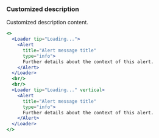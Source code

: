 <demo>

### Customized description

Customized description content.

```jsx live
<>
  <Loader tip="Loading...">
    <Alert
      title="Alert message title"
      type="info">
      Further details about the context of this alert.
    </Alert>
  </Loader>
  <br/>
  <br/>
  <Loader tip="Loading..." vertical>
    <Alert
      title="Alert message title"
      type="info">
      Further details about the context of this alert.
    </Alert>
  </Loader>
</>
```

</demo>
